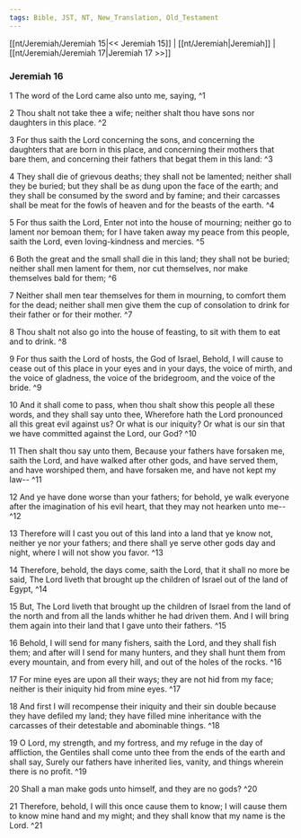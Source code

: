```yaml
---
tags: Bible, JST, NT, New_Translation, Old_Testament
---
```


[[nt/Jeremiah/Jeremiah 15|<< Jeremiah 15]] | [[nt/Jeremiah|Jeremiah]] | [[nt/Jeremiah/Jeremiah 17|Jeremiah 17 >>]]

### Jeremiah 16

1 The word of the Lord came also unto me, saying,  ^1

2 Thou shalt not take thee a wife; neither shalt thou have sons nor daughters in this place.  ^2

3 For thus saith the Lord concerning the sons, and concerning the daughters that are born in this place, and concerning their mothers that bare them, and concerning their fathers that begat them in this land:  ^3

4 They shall die of grievous deaths; they shall not be lamented; neither shall they be buried; but they shall be as dung upon the face of the earth; and they shall be consumed by the sword and by famine; and their carcasses shall be meat for the fowls of heaven and for the beasts of the earth.  ^4

5 For thus saith the Lord, Enter not into the house of mourning; neither go to lament nor bemoan them; for I have taken away my peace from this people, saith the Lord, even loving-kindness and mercies.  ^5

6 Both the great and the small shall die in this land; they shall not be buried; neither shall men lament for them, nor cut themselves, nor make themselves bald for them;  ^6

7 Neither shall men tear themselves for them in mourning, to comfort them for the dead; neither shall men give them the cup of consolation to drink for their father or for their mother.  ^7

8 Thou shalt not also go into the house of feasting, to sit with them to eat and to drink.  ^8

9 For thus saith the Lord of hosts, the God of Israel, Behold, I will cause to cease out of this place in your eyes and in your days, the voice of mirth, and the voice of gladness, the voice of the bridegroom, and the voice of the bride.  ^9

10 And it shall come to pass, when thou shalt show this people all these words, and they shall say unto thee, Wherefore hath the Lord pronounced all this great evil against us? Or what is our iniquity? Or what is our sin that we have committed against the Lord, our God?  ^10

11 Then shalt thou say unto them, Because your fathers have forsaken me, saith the Lord, and have walked after other gods, and have served them, and have worshiped them, and have forsaken me, and have not kept my law\--  ^11

12 And ye have done worse than your fathers; for behold, ye walk everyone after the imagination of his evil heart, that they may not hearken unto me\--  ^12

13 Therefore will I cast you out of this land into a land that ye know not, neither ye nor your fathers; and there shall ye serve other gods day and night, where I will not show you favor.  ^13

14 Therefore, behold, the days come, saith the Lord, that it shall no more be said, The Lord liveth that brought up the children of Israel out of the land of Egypt,  ^14

15 But, The Lord liveth that brought up the children of Israel from the land of the north and from all the lands whither he had driven them. And I will bring them again into their land that I gave unto their fathers.  ^15

16 Behold, I will send for many fishers, saith the Lord, and they shall fish them; and after will I send for many hunters, and they shall hunt them from every mountain, and from every hill, and out of the holes of the rocks.  ^16

17 For mine eyes are upon all their ways; they are not hid from my face; neither is their iniquity hid from mine eyes.  ^17

18 And first I will recompense their iniquity and their sin double because they have defiled my land; they have filled mine inheritance with the carcasses of their detestable and abominable things.  ^18

19 O Lord, my strength, and my fortress, and my refuge in the day of affliction, the Gentiles shall come unto thee from the ends of the earth and shall say, Surely our fathers have inherited lies, vanity, and things wherein there is no profit.  ^19

20 Shall a man make gods unto himself, and they are no gods?  ^20

21 Therefore, behold, I will this once cause them to know; I will cause them to know mine hand and my might; and they shall know that my name is the Lord.  ^21

 
